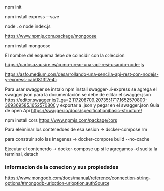 npm init

npm install express --save

node . o node index.js

https://www.npmjs.com/package/mongoose

npm install mongoose

El nombre del esquema debe de coincidir con la coleccion


https://carlosazaustre.es/como-crear-una-api-rest-usando-node-js

https://asfo.medium.com/desarrollando-una-sencilla-api-rest-con-nodejs-y-express-cab0813f7e4b

Para usar swagger se instalo
npm install swagger-ui-express
se agrega el swagger.json
para la documentación se debe de editar el swagger.json 
https://editor.swagger.io/?_ga=2.117208709.2073551717.1652570800-369369585.1652570800
y exportar a .json y pegar en el swagger.json
Guia de open Api https://swagger.io/docs/specification/basic-structure/


npm install cors
https://www.npmjs.com/package/cors


Para eleiminar los contenedoes de esa sesion -> docker-compose rm

para construir solo las imagenes -> docker-compose build --no-cache

Ejecutar el contenerdo -> docker-compose up   si le agregamos -d suelta la terminal, detach

### informacion de la conecion y sus propiedades
https://www.mongodb.com/docs/manual/reference/connection-string-options/#mongodb-urioption-urioption.authSource